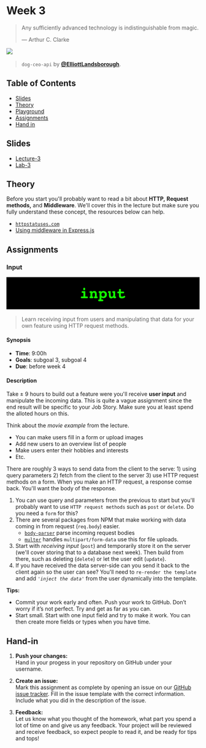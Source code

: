 # Week 3

> Any sufficiently advanced technology is indistinguishable from magic.
>
> — Arthur C. Clarke

[![][inspiration-cover]][inspiration-link]

> `dog-ceo-api` by [**@ElliottLandsborough**][inspiration-author].

## Table of Contents

*  [Slides](#slides)
*  [Theory](#theory)
*  [Playground](#playground)
*  [Assignments](#assignments)
*  [Hand in](#hand-in)

## Slides
* [Lecture-3][lec3]
* [Lab-3][lab3]

## Theory

Before you start you'll probably want to read a bit about **HTTP,** **Request methods,** and **Middleware**. We'll cover this in the lecture but make sure you fully understand these concept, the resources below can help.

*  [`httpstatuses.com`](https://httpstatuses.com)
*  [Using middleware in Express.js](https://expressjs.com/en/guide/using-middleware.html)

## Assignments

### Input

![Input banner](/assets/banners/input.jpg)
> Learn receiving input from users and manipulating that data for your own feature using HTTP request methods.


#### Synopsis

*  **Time**: 9:00h
*  **Goals**: subgoal 3, subgoal 4
*  **Due**: before week 4

#### Description
Take ± 9 hours to build out a feature were you'll receive **user input** and manipulate the incoming data. This is quite a vague assignment since the end result will be specific to your Job Story. Make sure you at least spend the alloted hours on this. 

Think about the _movie example_ from the lecture.

*   You can make users fill in a form or upload images
*   Add new users to an overview list of people
*   Make users enter their hobbies and interests
*   Etc.

There are roughly 3 ways to send data from the client to the serve: 1) using query parameters 2) fetch from the client to the server 3) use HTTP request methods on a form. When you make an HTTP request, a response comse back. You'll want the body of the response.

1. You can use query and parameters from the previous to start but you'll probably want to use `HTTP request methods` such as `post` or `delete`. Do you need a `form` for this?
2. There are several packages from NPM that make working with data coming in from request (`req.body`) easier.
   * [`body-parser`][body] parse incoming request bodies
   * [`multer`][multer] handles `multipart/form-data` use this for file uploads.
3. Start with _receiving input_ (`post`) and temporarily store it on the server (we'll cover storing that to a database next week). Then build from there, such as deleting (`delete`) or let the user edit (`update`).
4. If you have received the data server-side can you send it back to the client again so the user can see? You'll need to `re-render the template` and add _`'inject the data'`_ from the user dynamically into the template.


**Tips:**
* Commit your work early and often. Push your work to GitHub. Don’t worry if it’s not perfect. Try and get as far as you can.
* Start small. Start with one input field and try to make it work. You can then create more fields or types when you have time.

## Hand-in

1. **Push your changes:**  
Hand in your progess in your repository on GitHub under your username.

1. **Create an issue:**  
Mark this assignment as complete by opening an issue on our [GitHub issue tracker][issues]. Fill in the issue template with the correct information. Include what you did in the description of the issue.

1. **Feedback:**  
Let us know what you thought of the homework, what part you spend a lot of time on and give us any feedback. Your project will be reviewed and receive feedback, so expect people to read it, and be ready for tips and tops!

[inspiration-cover]: assets/images/dog-ceo.png
[inspiration-link]: https://dog.ceo
[inspiration-author]: https://github.com/ElliottLandsborough

[lec3]: https://docs.google.com/presentation/d/1PJTtYNOFw8n9Zr54kBiabNpb777QDMNJIFt0bKVR__Q/edit?usp=sharing
[lab3]: https://docs.google.com/presentation/d/1QGHL9HbljJu1U29ASBe_CGb2AQ35yoIK6JB6C9O_bsI/edit?usp=sharing


[pug]: https://pugjs.org/api/getting-started.html
[ejs]: https://ejs.co/
[handlebars]: https://handlebarsjs.com/
[guide]: https://expressjs.com/en/guide/routing.html
[workshopper]: https://github.com/azat-co/expressworks
[query]: https://www.youtube.com/watch?v=zDovsTG2a7g
[template]: https://expressjs.com/en/guide/using-template-engines.html
[issues]: https://github.com/cmda-bt/be-course-18-19/issues/new/choose

[body]: https://www.npmjs.com/package/body-parser
[multer]: https://www.npmjs.com/package/multer#readme
